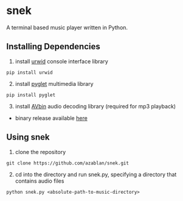 # snek
A terminal based music player written in Python.

## Installing Dependencies
1. install [urwid](http://urwid.org/) console interface library
```
pip install urwid
```

2. install [pyglet](www.pyglet.org/) multimedia library
```
pip install pyglet
```

3. install [AVbin](avbin.github.io/) audio decoding library (required for mp3 playback)

  * binary release available [here](http://avbin.github.io/AVbin/Download.html)

## Using snek
1. clone the repository
```
git clone https://github.com/azablan/snek.git
```
2. cd into the directory and run snek.py, specifying a directory that contains audio files
```
python snek.py <absolute-path-to-music-directory>
```
